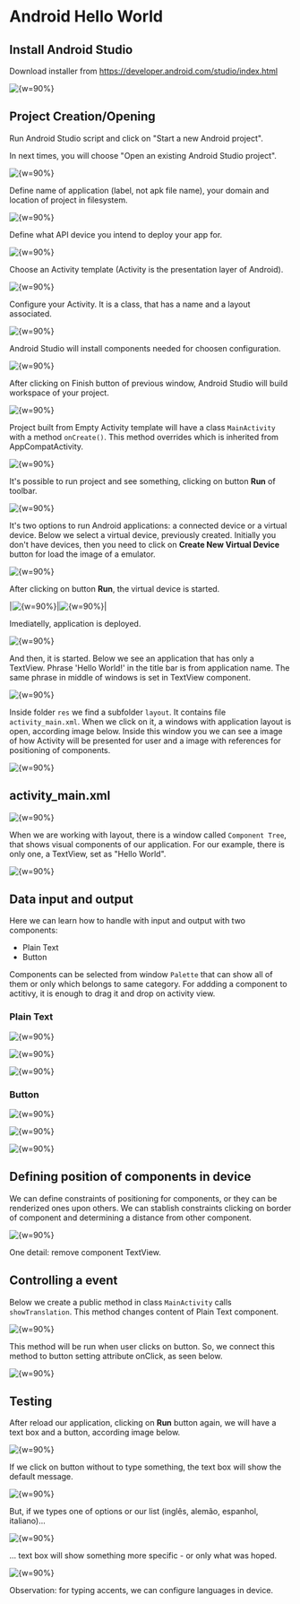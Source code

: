 # Android Hello World

## Install Android Studio

Download installer from https://developer.android.com/studio/index.html


![{w=90%}](images/image01.png)

## Project Creation/Opening

Run Android Studio script and click on "Start a new Android project".

In next times, you will choose "Open an existing Android Studio project".

![{w=90%}](images/image02.png)

Define name of application (label, not apk file name), your domain and location of project in filesystem.

![{w=90%}](images/image03.png)

Define what API device you intend to deploy your app for.

![{w=90%}](images/image04.png)

Choose an Activity template (Activity is the presentation layer of Android).

![{w=90%}](images/image05.png)

Configure your Activity. It is a class, that has a name and a layout associated.

![{w=90%}](images/image06.png)

Android Studio will install components needed for choosen configuration.

![{w=90%}](images/image07.png)

After clicking on Finish button of previous window, Android Studio will build workspace of your project.

![{w=90%}](images/image08.png)

Project built from Empty Activity template will have a class `MainActivity` with a method `onCreate()`. This method overrides which is inherited from AppCompatActivity.

![{w=90%}](images/image09.png)

It's possible to run project and see something, clicking on button **Run** of toolbar.

![{w=90%}](images/image10.png)

It's two options to run Android applications: a connected device or a virtual device. Below we select a virtual device, previously created. Initially you don't have devices, then you need to click on **Create New Virtual Device** button for load the image of a emulator.

![{w=90%}](images/image11.png)

After clicking on button **Run**, the virtual device is started.

|![{w=90%}](images/image12.png)|![{w=90%}](images/image13.png)|

Imediatelly, application is deployed.

![{w=90%}](images/image14.png)

And then, it is started. Below we see an application that has only a TextView. Phrase 'Hello World!' in the title bar is from application name. The same phrase in middle of windows is set in TextView component.

![{w=90%}](images/image15.png)

Inside folder `res` we find a subfolder `layout`. It contains file `activity_main.xml`. When we click on it, a windows with application layout is open, according image below. Inside this window you we can see a image of how Activity will be presented for user and a image with references for positioning of components.

![{w=90%}](images/image16.png)

## activity_main.xml

![{w=90%}](images/image17.png)

When we are working with layout, there is a window called `Component Tree`, that shows visual components of our application. For our example, there is only one, a TextView, set as "Hello World".

![{w=90%}](images/image18.png)

## Data input and output

Here we can learn how to handle with input and output with two components:

* Plain Text
* Button

Components can be selected from window `Palette` that can show all of them or only which belongs to same category. For addding a component to actitivy, it is enough to drag it and drop on activity view.

### Plain Text

![{w=90%}](images/image19.png)

![{w=90%}](images/image20.png)

![{w=90%}](images/image21.png)

### Button

![{w=90%}](images/image22.png)

![{w=90%}](images/image23.png)

![{w=90%}](images/image24.png)

## Defining position of components in device

We can define constraints of positioning for components, or they can be renderized ones upon others. We can stablish constraints clicking on border of component and determining a distance from other component.

![{w=90%}](images/image25.png)

One detail: remove component TextView.

## Controlling a event

Below we create a public method in class `MainActivity` calls `showTranslation`. This method changes content of Plain Text component.

![{w=90%}](images/image26.png)

This method will be run when user clicks on button. So, we connect this method to button setting attribute onClick, as seen below.

![{w=90%}](images/image27.png)

## Testing

After reload our application, clicking on **Run** button again, we will have a text box and a button, according image below.

![{w=90%}](images/image28.png)

If we click on button without to type something, the text box will show the default message.

![{w=90%}](images/image29.png)

But, if we types one of options or our list (inglês, alemão, espanhol, italiano)...

![{w=90%}](images/image30.png)

... text box will show something more specific - or only what was hoped.

![{w=90%}](images/image31.png)

Observation: for typing accents, we can configure languages in device.






